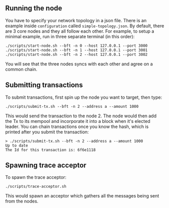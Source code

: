 
## Running the node

You have to specify your network topology in a json file. There is an
example inside `configuration` called `simple-topology.json`. By default,
there are 3 core nodes and they all follow each other.
For example, to setup a minimal example, run in three separate terminal (in this order):

```
./scripts/start-node.sh --bft -n 0 --host 127.0.0.1 --port 3000
./scripts/start-node.sh --bft -n 1 --host 127.0.0.1 --port 3001
./scripts/start-node.sh --bft -n 2 --host 127.0.0.1 --port 3002
```

You will see that the three nodes syncs with each other and agree on a common chain.

## Submitting transactions

To submit transactions, first spin up the node you want to target, then type:

```
./scripts/submit-tx.sh --bft -n 2 --address a --amount 1000
```

This would send the transaction to the node 2. The node would then add the Tx
to its mempool and incorporate it into a block when it's elected leader.
You can chain transactions once you know the hash, which is printed after you
submit the transaction:

```
> ./scripts/submit-tx.sh --bft -n 2 --address a --amount 1000
Up to date
The Id for this transaction is: 6f6e1118
```

## Spawning trace acceptor

To spawn the trace acceptor:

```
./scripts/trace-acceptor.sh
```

This would spawn an acceptor which gathers all the messages being sent from the
nodes.
